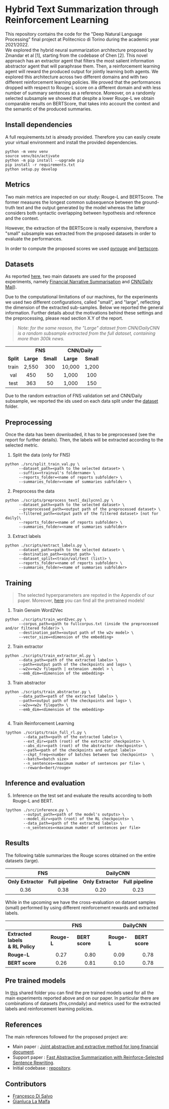 # Hybrid Text Summarization through Reinforcement Learning
This repository contains the code for the "Deep Natural Language Processing" final project at Politecnico di Torino during the academic year 2021/2022.
<br>
We explored the hybrid neural summarization architecture proposed by Zmandar et al [1], starting from the codebase of Chen [2]. This novel approach has an extractor agent that filters the most salient information abstractor agent that will paraphrase them. Then, a reinforcement learning agent will reward the produced output for jointly learning both agents. We explored this architecture across two different domains and with two different reinforcement learning policies. We proved that the performances dropped with respect to Rouge-L score on a different domain and with less number of summary sentences as a reference. Moreover, on a randomly selected subsample we showed that despite a lower Rouge-L we obtain comparable results on BERTScore, that takes into account the context and the semantic of the produced summaries. 


## Install dependencies

A full requirements.txt is already provided. Therefore 
you can easily create your virtual environment and install the provided dependencies.

```
python -m venv venv
source venv/bin/activate
python -m pip install --upgrade pip
pip install -r requirements.txt
python setup.py develop
```

## Metrics
Two main metrics are inspected on our study: Rouge-L and BERTScore. The former measures 
the longest common subsequence between the ground-truth text and the output generated by the model 
whereas the latter considers both syntactic overlapping between hypothesis  and reference and the context.

However, the extraction of the BERTScore is really expensive, therefore a "small" subsample was extracted
from the proposed datasets in order to evaluate the performances. 

In order to compute the proposed scores we used [pyrouge](https://github.com/bheinzerling/pyrouge) and 
[bertscore](https://github.com/Tiiiger/bert_score). 

## Datasets
As reported [here](dataset/README.md), two main datasets are used for the proposed experiments, 
namely [Financial Narrative Summarisation](http://wp.lancs.ac.uk/cfie/fns2020/) 
and [CNN/Daily Mail](https://huggingface.co/datasets/cnn_dailymail)).

Due to the computational limitations of our machines, for the experiments we used two different configurations,
called "small", and "large", reflecting the dimension of the extracted sub-samples. Below we reported the 
general information. Further details about the motivations behind these settings and the preprocessing, 
please read section X.Y of the report. 

> _Note: for the same reason, the "Large" dataset from CNN/DailyCNN is a random subsample extracted from 
> the full dataset, containing more than 300k news._ 

<table>
  <tr>
    <td></td>
    <td colspan="2"><center><b>FNS</b></center></td>
    <td colspan="2"><center><b>CNN/Daily</b></center></td>
  </tr>
  <tr>
    <td><b>Split</b></td>
    <td><center><b>Large</b></center></td>
    <td><center><b>Small</b></center></td>
    <td><center><b>Large</b></center></td>
    <td><center><b>Small</b></center></td>
  </tr>
  <tr>
    <td><center>train</center></td>
    <td><center>2,550</center></td>
    <td><center>300</center></td>
    <td><center>10,000</center></td>
    <td><center>1,200</center></td>
  </tr>
  <tr>
      <td><center>val</center></td>
      <td><center>450</center></td>
      <td><center>50</center></td>
      <td><center>1,000</center></td>
      <td><center>100</center></td>
    </tr>
  <tr>
      <td><center>test</center></td>
      <td><center>363</center></td>
      <td><center>50</center></td>
      <td><center>1,000</center></td>
      <td><center>150</center></td>
  </tr>
</table>

Due to the random extraction of FNS validation set and CNN/Daily subsample, we reported the ids used on each data split 
under the [dataset](dataset) folder.

## Preprocessing

Once the data has been downloaded, it has to be preprocessed (see the report for further details). 
Then, the labels will be extracted according to the selected metric.

1. Split the data (only for FNS)
```
python ./src/split_train_val.py \
      --dataset_path=<path to the selected dataset> \
      --suffix=<trainval's foldername> \
      --reports_folder=<name of reports subfolder> \
      --summaries_folder=<name of summaries subfolder> \
```
2. Preprocess the data
```
python ./scripts/preprocess_text[_dailycnn].py \
      --dataset_path=<path to the selected dataset> \
      --preprocessed_path=<output path of the preprocessed dataset> \
      --filtered_path=<output path of the filtered dataset> [not for daily]\
      --reports_folder=<name of reports subfolder> \
      --summaries_folder=<name of summaries subfolder> 
```

3. Extract labels
```
python ./scripts/extract_labels.py \
      --dataset_path=<path to the selected dataset> \
      --destination_path=<output path> \
      --dataset_split=<train/val/test (list)> \
      --reports_folder=<name of reports subfolder> \
      --summaries_folder=<name of summaries subfolder> 
```

## Training
> The selected hyperparameters are repoted in the Appendix of our paper. Moreover, [here](https://drive.google.com/drive/u/2/folders/1tEVT_HRhAPYZaECJis8azTF3yOS4dZRr) you can find all the pretrained models!

1. Train Gensim Word2Vec
```
python ./scripts/train_word2vec.py \
      --corpus_path=<path to fullcorpus.txt (inside the preprocessed and/or filtered folder)> \
      --destination_path=<output path of the w2v model> \
      --vector_size=<dimension of the embedding>
```

2. Train extractor
```
python ./scripts/train_extractor_ml.py \
      --data_path=<path of the extracted labels> \
      --path=<output path of the checkpoints and logs> \
      --w2v=<w2v filepath | extenaion .model > \
      --emb_dim=<dimension of the embedding>
```                              

3. Train abstractor
```
python ./scripts/train_abstractor.py \
      --data_path=<path of the extracted labels> \
      --path=<output path of the checkpoints and logs> \
      --w2v=<w2v filepath> \
      --emb_dim=<dimension of the embedding>
      
```

4. Train Reinforcement Learning 
```
!python ./scripts/train_full_rl.py \
        --data_path=<path of the extracted labels> \
        --ext_dir=<path (root) of the extractor checkpoints> \
        --abs_dir=<path (root) of the abstractor checkpoints> \
        --path=<path of the checkpoints and output labels>
        --ckpt_freq=<number of batches between two checkpoints>  \
        --batch=<batch size>
        --n_sentences=<maximum number of sentences per file> \
        --reward=<bert/rouge>
```

## Inference and evaluation 

5. Inference on the test set and evaluate the results according to both Rouge-L and BERT.

```
!python ./src/inference.py \
        --output_path=<path of the model's outputs> \
        --model_dir=<path (root) of the RL checkpoints> \
        --data_path=<path of the extracted labels> \
        --n_sentences=<maximum number of sentences per file>
```

## Results
The following table summarizes the Rouge scores obtained on the entire datasets (large).
<table class="tg">
<thead>
  <tr>
    <th class="tg-7btt" colspan="2">FNS</th>
    <th class="tg-7btt" colspan="2">DailyCNN</th>
  </tr>
</thead>
<tbody>
  <tr>
    <td class="tg-7btt"><center><b>Only Extractor</b></center></td>
    <td class="tg-7btt"><center><b>Full pipeline</b></center></td>
    <td class="tg-c3ow"><center><span style="font-weight:bold"><b>Only Extractor</b></span></center></td>
    <td class="tg-7btt"><center><b>Full pipeline</b></center></td>
  </tr>
  <tr>
    <td class="tg-c3ow"><center>0.36</center></td>
    <td class="tg-c3ow"><center>0.38</center></td>
    <td class="tg-c3ow"><center>0.20</center></td>
    <td class="tg-c3ow"><center>0.23</center></td>
  </tr>
</tbody>
</table>

While in the upcoming we have the cross-evaluation on dataset samples (small) performed by 
using different reinforcement rewards and extracted labels.

<table class="tg">
<thead>
  <tr>
    <th class="tg-8bgf"></th>
    <th class="tg-7btt" colspan="2"><b>FNS</b></th>
    <th class="tg-7btt" colspan="2"><b>DailyCNN</b></th>
  </tr>
</thead>
<tbody>
  <tr>
    <td class="tg-c3ow"><span style="font-weight:700;font-style:normal;text-decoration:none"><b>Extracted labels</b> </span><br><span style="font-weight:700;font-style:normal;text-decoration:none">&amp; </span><span style="font-weight:700"><b>RL Policy</b></span></td>
    <td class="tg-7btt"><b>Rouge-L</b></td>
    <td class="tg-7btt"><b>BERT score</b></td>
    <td class="tg-c3ow"><span style="font-weight:bold;font-style:normal;text-decoration:none"><b>Rouge-L</b></span></td>
    <td class="tg-7btt"><span style="font-weight:bold;font-style:normal;text-decoration:none"><b>BERT score</b></span></td>
  </tr>
  <tr>
    <td class="tg-7btt"><b>Rouge-L</b></td>
    <td class="tg-c3ow"><center>0.27</center></td>
    <td class="tg-c3ow"><center>0.80</center></td>
    <td class="tg-c3ow"><center>0.09</center></td>
    <td class="tg-c3ow"><center>0.78</center></td>
  </tr>
  <tr>
    <td class="tg-7btt"><b>BERT score</b></td>
    <td class="tg-c3ow"><center>0.26</center></td>
    <td class="tg-c3ow"><center>0.81</center></td>
    <td class="tg-c3ow"><center>0.10</center></td>
    <td class="tg-c3ow"><center>0.78</center></td>
  </tr>
</tbody>
</table>



## Pre trained models
In [this](https://drive.google.com/drive/folders/1tEVT_HRhAPYZaECJis8azTF3yOS4dZRr?usp=sharing) shared folder you can find the pre trained models used for all the main 
experiments reported above and on our paper. In particular there are combinations of datasets (fns,cnndaily) 
and metrics used for the extracted labels and reinforcement learning policies.   

## References
The main references followed for the proposed project are:
* Main paper : [Joint abstractive and extractive method for long financial document](https://aclanthology.org/2021.fnp-1.19.pdf).
* Support paper : [Fast Abstractive Summarization with Reinforce-Selected Sentence Rewriting](https://arxiv.org/abs/1805.11080).
* Initial codebase : [repository](https://github.com/ChenRocks/fast_abs_rl).

## Contributors
* [Francesco Di Salvo](https://github.com/francescodisalvo05)
* [Gianluca La Malfa](https://github.com/GianlucaLM-1)
